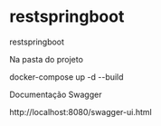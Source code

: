 # restspringboot
restspringboot

Na pasta do projeto

docker-compose up -d --build

Documentação Swagger

http://localhost:8080/swagger-ui.html
